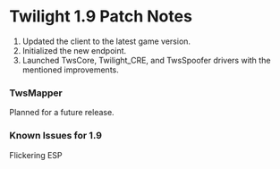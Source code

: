 # Twilight 1.9 Patch Notes
1. Updated the client to the latest game version.
2. Initialized the new endpoint.
3. Launched TwsCore, Twilight_CRE, and TwsSpoofer drivers with the mentioned improvements.


### TwsMapper 
Planned for a future release.
### Known Issues for 1.9
Flickering ESP
